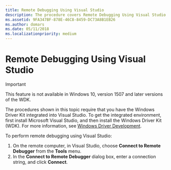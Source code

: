 ```yaml
---
title: Remote Debugging Using Visual Studio
description: The procedure covers Remote Debugging Using Visual Studio.
ms.assetid: 9FA347BF-878E-46C8-8459-DC73A8B1EB26
ms.author: domars
ms.date: 05/11/2018
ms.localizationpriority: medium
---
```


# Remote Debugging Using Visual Studio

> [!IMPORTANT]
> This feature is not available in Windows 10, version 1507 and later versions of the WDK.
>


The procedures shown in this topic require that you have the Windows Driver Kit integrated into Visual Studio. To get the integrated environment, first install Microsoft Visual Studio, and then install the Windows Driver Kit (WDK). For more information, see [Windows Driver Development](https://msdn.microsoft.com/library/windows/hardware/ff557573).

To perform remote debugging using Visual Studio:

1.  On the remote computer, in Visual Studio, choose **Connect to Remote Debugger** from the **Tools** menu.
2.  In the **Connect to Remote Debugger** dialog box, enter a connection string, and click **Connect**.

 

 





